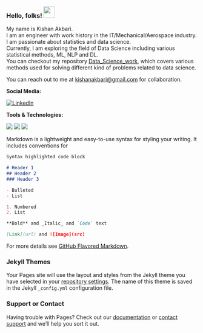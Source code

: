 
### Hello, folks! <img src="https://raw.githubusercontent.com/MartinHeinz/MartinHeinz/master/wave.gif" width="30px">

My name is Kishan Akbari. <br />
I am an engineer with work history in the IT/Mechanical/Aerospace industry. I am passionate about statistics and data science. <br />
Currently, I am exploring the field of Data Science including various statistical methods, ML, NLP and DL. <br />
You can checkout my repository [Data_Science_work](https://github.com/kishanAk21/Data_Science_work), which covers various methods used for solving different kind of problems related to data science.

You can reach out to me at kishanakbari@gmail.com for collaboration. 


**Social Media:**

[![LinkedIn][1.2]][1]

[1.2]: https://img.shields.io/badge/LinkedIn-0077B5?style=for-the-badge&logo=linkedin&logoColor=white

[1]: https://www.linkedin.com/in/kishan-rasikbhai-akbari/



**Tools & Technologies:**

![](https://img.shields.io/badge/Code-python-green)
![](https://img.shields.io/badge/Code-MATLAB-green)
![](https://img.shields.io/badge/Code-SQL-green)

Markdown is a lightweight and easy-to-use syntax for styling your writing. It includes conventions for

```markdown
Syntax highlighted code block

# Header 1
## Header 2
### Header 3

- Bulleted
- List

1. Numbered
2. List

**Bold** and _Italic_ and `Code` text

[Link](url) and ![Image](src)
```

For more details see [GitHub Flavored Markdown](https://guides.github.com/features/mastering-markdown/).

### Jekyll Themes

Your Pages site will use the layout and styles from the Jekyll theme you have selected in your [repository settings](https://github.com/kishanAk21/Data_Science_work/settings/pages). The name of this theme is saved in the Jekyll `_config.yml` configuration file.

### Support or Contact

Having trouble with Pages? Check out our [documentation](https://docs.github.com/categories/github-pages-basics/) or [contact support](https://support.github.com/contact) and we’ll help you sort it out.

